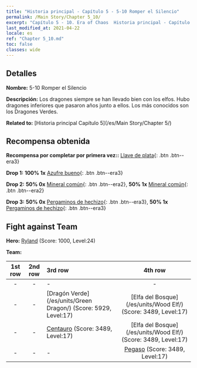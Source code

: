 ```yaml
---
title: "Historia principal - Capítulo 5 - 5-10 Romper el Silencio"
permalink: /Main Story/Chapter 5_10/
excerpt: "Capítulo 5 - 10. Era of Chaos  Historia principal - Capítulo 5_10. 5-10 Romper el Silencio"
last_modified_at: 2021-04-22
locale: es
ref: "Chapter 5_10.md"
toc: false
classes: wide
---
```


## Detalles

 **Nombre:** 5-10 Romper el Silencio

 **Descripción:** Los dragones siempre se han llevado bien con los elfos. Hubo dragones inferiores que pasaron años junto a ellos. Los más conocidos son los Dragones Verdes.

 **Related to:** [Historia principal Capítulo 5](/es/Main Story/Chapter 5/)

## Recompensa obtenida

 **Recompensa por completar por primera vez::** [Llave de plata](/ItemsES/con_693/){: .btn .btn--era3}

 **Drop 1:** **100% 1x** [Azufre bueno](/ItemsES/mat_15/){: .btn .btn--era3}

 **Drop 2:** **50% 0x** [Mineral común](/ItemsES/mat_6/){: .btn .btn--era2}, **50% 1x** [Mineral común](/ItemsES/mat_6/){: .btn .btn--era2}

 **Drop 3:** **50% 0x** [Pergaminos de hechizo](/ItemsES/con_694/){: .btn .btn--era3}, **50% 1x** [Pergaminos de hechizo](/ItemsES/con_694/){: .btn .btn--era3}


## Fight against Team
 **Hero:** [Ryland](/es/heroes/Ryland/) (Score: 1000, Level:24)

 **Team:**


  | 1st row | 2nd row | 3rd row | 4th row |
  |:----:|:----:|:----|:----:|
  | - | - | - | - |
  | - | - | [Dragón Verde](/es/units/Green Dragon/) (Score: 5929, Level:17)  | [Elfa del Bosque](/es/units/Wood Elf/) (Score: 3489, Level:17)  |
  | - | - | [Centauro](/es/units/Centaur/) (Score: 3489, Level:17)  | [Elfa del Bosque](/es/units/Wood Elf/) (Score: 3489, Level:17)  |
  | - | - | - | [Pegaso](/es/units/Pegasus/) (Score: 3489, Level:17)  |


